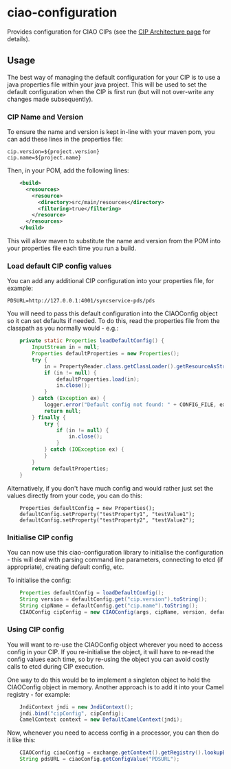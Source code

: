 # ciao-configuration

Provides configuration for CIAO CIPs (see the [CIP Architecture page](https://github.com/nhs-ciao/ciao-design/tree/master/CIPArchitecture) for details).

## Usage

The best way of managing the default configuration for your CIP is to use a java properties
file within your java project. This will be used to set the default configuration
when the CIP is first run (but will not over-write any changes made subsequently).

### CIP Name and Version

To ensure the name and version is kept in-line with your maven pom, you can add these
lines in the properties file:

```
cip.version=${project.version}
cip.name=${project.name}
```

Then, in your POM, add the following lines:

```xml
    <build>
      <resources>
        <resource>
          <directory>src/main/resources</directory>
          <filtering>true</filtering>
        </resource>
      </resources>   
    </build>
```

This will allow maven to substitute the name and version from the POM into your
properties file each time you run a build.

### Load default CIP config values

You can add any additional CIP configuration into your properties file, for example:

```
PDSURL=http://127.0.0.1:4001/syncservice-pds/pds
```

You will need to pass this default configuration into the CIAOConfig object so it
can set defaults if needed. To do this, read the properties file from the classpath
as you normally would - e.g.:

```java
    private static Properties loadDefaultConfig() {
		InputStream in = null;
		Properties defaultProperties = new Properties();
        try {
        	in = PropertyReader.class.getClassLoader().getResourceAsStream(CONFIG_FILE);
            if (in != null) {
            	defaultProperties.load(in);
            	in.close();
            }
        } catch (Exception ex) {
       		logger.error("Default config not found: " + CONFIG_FILE, ex);
       		return null;
        } finally {
            try {
                if (in != null) {
                	in.close();
                }
            } catch (IOException ex) {
            }
        }
        return defaultProperties;
    }
```

Alternatively, if you don't have much config and would rather just set the values
directly from your code, you can do this:

```
    Properties defaultConfig = new Properties();
    defaultConfig.setProperty("testProperty1", "testValue1");
    defaultConfig.setProperty("testProperty2", "testValue2");
```


### Initialise CIP config

You can now use this ciao-configuration library to initialise the configuration - this
will deal with parsing command line parameters, connecting to etcd (if appropriate),
creating default config, etc.

To initialise the config:

```java
    Properties defaultConfig = loadDefaultConfig();
    String version = defaultConfig.get("cip.version").toString();
    String cipName = defaultConfig.get("cip.name").toString();
    CIAOConfig cipConfig = new CIAOConfig(args, cipName, version, defaultConfig);
```

### Using CIP config

You will want to re-use the CIAOConfig object wherever you need to access config
in your CIP. If you re-initialise the object, it will have to re-read the config values
each time, so by re-using the object you can avoid costly calls to etcd during CIP
execution.

One way to do this would be to implement a singleton object to hold the CIAOConfig
object in memory. Another approach is to add it into your Camel registry - for example:

```java
    JndiContext jndi = new JndiContext();
    jndi.bind("cipConfig", cipConfig);
    CamelContext context = new DefaultCamelContext(jndi);
```

Now, whenever you need to access config in a processor, you can then do it like this:

```java
    CIAOConfig ciaoConfig = exchange.getContext().getRegistry().lookupByNameAndType("ciaoConfig", CIAOConfig.class);
    String pdsURL = ciaoConfig.getConfigValue("PDSURL");
```
